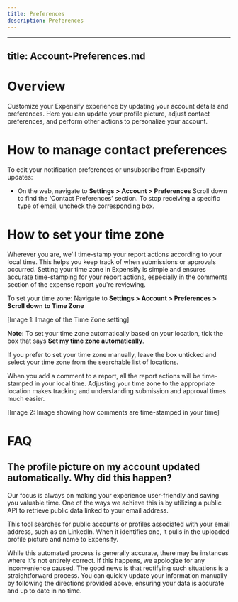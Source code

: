 ```yaml
---
title: Preferences
description: Preferences
---
```


---
title: Account-Preferences.md
--- 

# Overview
Customize your Expensify experience by updating your account details and preferences. Here you can update your profile picture, adjust contact preferences, and perform other actions to personalize your account.

# How to manage contact preferences
To edit your notification preferences or unsubscribe from Expensify updates: 
- On the web, navigate to **Settings > Account > Preferences**
Scroll down to find the ‘Contact Preferences’ section. To stop receiving a specific type of email, uncheck the corresponding box.

# How to set your time zone
Wherever you are, we'll time-stamp your report actions according to your local time. This helps you keep track of when submissions or approvals occurred. Setting your time zone in Expensify is simple and ensures accurate time-stamping for your report actions, especially in the comments section of the expense report you're reviewing.

To set your time zone:
Navigate to **Settings > Account > Preferences > Scroll down to Time Zone**

[Image 1: Image of the Time Zone setting]

 **Note:** To set your time zone automatically based on your location, tick the box that says **Set my time zone automatically**.

If you prefer to set your time zone manually, leave the box unticked and select your time zone from the searchable list of locations.

When you add a comment to a report, all the report actions will be time-stamped in your local time. Adjusting your time zone to the appropriate location makes tracking and understanding submission and approval times much easier.

[Image 2: Image showing how comments are time-stamped in your time]

# FAQ
## The profile picture on my account updated automatically. Why did this happen? 
Our focus is always on making your experience user-friendly and saving you valuable time. One of the ways we achieve this is by utilizing a public API to retrieve public data linked to your email address.

This tool searches for public accounts or profiles associated with your email address, such as on LinkedIn. When it identifies one, it pulls in the uploaded profile picture and name to Expensify.

While this automated process is generally accurate, there may be instances where it's not entirely correct. If this happens, we apologize for any inconvenience caused. The good news is that rectifying such situations is a straightforward process. You can quickly update your information manually by following the directions provided above, ensuring your data is accurate and up to date in no time.
